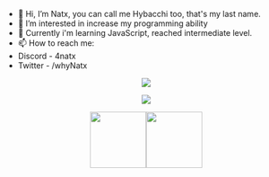 - 👋 Hi, I’m Natx, you can call me Hybacchi too, that's my last name.
- 👀 I’m interested in increase my programming ability
- 🌱 Currently i'm learning JavaScript, reached intermediate level.
- 📫 How to reach me:
- Discord - 4natx
- Twitter - /whyNatx

<div align = "center">
  <img align="center" src= "https://github-profile-trophy.vercel.app/?username=whyNatx&theme=dracula&rank=S,AAA,AA,B,C,A&margin-w=10"/>
</div>
<p></p>
<div align = "center">
  <p><img align="center" src="https://github-readme-stats.vercel.app/api/top-langs/?username=whyNatx&theme=dark&layout=compact" /></p><p><img src="https://i.giphy.com/media/IdyAQJVN2kVPNUrojM/200.webp" width="100"><img src="https://i.giphy.com/media/KzJkzjggfGN5Py6nkT/200.webp" width="100"><!--<img src=https://media3.giphy.com/media/XAxylRMCdpbEWUAvr8/giphy.gif width="105"><img src=https://media4.giphy.com/media/fsEaZldNC8A1PJ3mwp/giphy.gif width="105">--></p>

</div>
